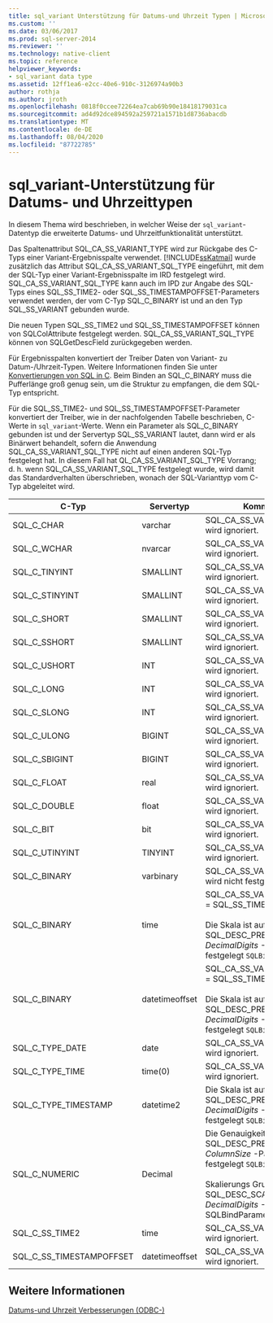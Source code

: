 ```yaml
---
title: sql_variant Unterstützung für Datums-und Uhrzeit Typen | Microsoft-Dokumentation
ms.custom: ''
ms.date: 03/06/2017
ms.prod: sql-server-2014
ms.reviewer: ''
ms.technology: native-client
ms.topic: reference
helpviewer_keywords:
- sql_variant data type
ms.assetid: 12ff1ea6-e2cc-40e6-910c-3126974a90b3
author: rothja
ms.author: jroth
ms.openlocfilehash: 0818f0ccee72264ea7cab69b90e18418179031ca
ms.sourcegitcommit: ad4d92dce894592a259721a1571b1d8736abacdb
ms.translationtype: MT
ms.contentlocale: de-DE
ms.lasthandoff: 08/04/2020
ms.locfileid: "87722785"
---
```

# <a name="sql_variant-support-for-date-and-time-types"></a>sql_variant-Unterstützung für Datums- und Uhrzeittypen
  In diesem Thema wird beschrieben, in welcher Weise der `sql_variant`-Datentyp die erweiterte Datums- und Uhrzeitfunktionalität unterstützt.  
  
 Das Spaltenattribut SQL_CA_SS_VARIANT_TYPE wird zur Rückgabe des C-Typs einer Variant-Ergebnisspalte verwendet. [!INCLUDE[ssKatmai](../../includes/sskatmai-md.md)] wurde zusätzlich das Attribut SQL_CA_SS_VARIANT_SQL_TYPE eingeführt, mit dem der SQL-Typ einer Variant-Ergebnisspalte im IRD festgelegt wird. SQL_CA_SS_VARIANT_SQL_TYPE kann auch im IPD zur Angabe des SQL-Typs eines SQL_SS_TIME2- oder SQL_SS_TIMESTAMPOFFSET-Parameters verwendet werden, der vom C-Typ SQL_C_BINARY ist und an den Typ SQL_SS_VARIANT gebunden wurde.  
  
 Die neuen Typen SQL_SS_TIME2 und SQL_SS_TIMESTAMPOFFSET können von SQLColAttribute festgelegt werden. SQL_CA_SS_VARIANT_SQL_TYPE können von SQLGetDescField zurückgegeben werden.  
  
 Für Ergebnisspalten konvertiert der Treiber Daten von Variant- zu Datum-/Uhrzeit-Typen. Weitere Informationen finden Sie unter [Konvertierungen von SQL in C](datetime-data-type-conversions-from-sql-to-c.md). Beim Binden an SQL_C_BINARY muss die Pufferlänge groß genug sein, um die Struktur zu empfangen, die dem SQL-Typ entspricht.  
  
 Für die SQL_SS_TIME2- und SQL_SS_TIMESTAMPOFFSET-Parameter konvertiert der Treiber, wie in der nachfolgenden Tabelle beschrieben, C-Werte in `sql_variant`-Werte. Wenn ein Parameter als SQL_C_BINARY gebunden ist und der Servertyp SQL_SS_VARIANT lautet, dann wird er als Binärwert behandelt, sofern die Anwendung SQL_CA_SS_VARIANT_SQL_TYPE nicht auf einen anderen SQL-Typ festgelegt hat. In diesem Fall hat QL_CA_SS_VARIANT_SQL_TYPE Vorrang; d. h. wenn SQL_CA_SS_VARIANT_SQL_TYPE festgelegt wurde, wird damit das Standardverhalten überschrieben, wonach der SQL-Varianttyp vom C-Typ abgeleitet wird.  
  
|C-Typ|Servertyp|Kommentare|  
|------------|-----------------|--------------|  
|SQL_C_CHAR|varchar|SQL_CA_SS_VARIANT_SQL_TYPE wird ignoriert.|  
|SQL_C_WCHAR|nvarcar|SQL_CA_SS_VARIANT_SQL_TYPE wird ignoriert.|  
|SQL_C_TINYINT|SMALLINT|SQL_CA_SS_VARIANT_SQL_TYPE wird ignoriert.|  
|SQL_C_STINYINT|SMALLINT|SQL_CA_SS_VARIANT_SQL_TYPE wird ignoriert.|  
|SQL_C_SHORT|SMALLINT|SQL_CA_SS_VARIANT_SQL_TYPE wird ignoriert.|  
|SQL_C_SSHORT|SMALLINT|SQL_CA_SS_VARIANT_SQL_TYPE wird ignoriert.|  
|SQL_C_USHORT|INT|SQL_CA_SS_VARIANT_SQL_TYPE wird ignoriert.|  
|SQL_C_LONG|INT|SQL_CA_SS_VARIANT_SQL_TYPE wird ignoriert.|  
|SQL_C_SLONG|INT|SQL_CA_SS_VARIANT_SQL_TYPE wird ignoriert.|  
|SQL_C_ULONG|BIGINT|SQL_CA_SS_VARIANT_SQL_TYPE wird ignoriert.|  
|SQL_C_SBIGINT|BIGINT|SQL_CA_SS_VARIANT_SQL_TYPE wird ignoriert.|  
|SQL_C_FLOAT|real|SQL_CA_SS_VARIANT_SQL_TYPE wird ignoriert.|  
|SQL_C_DOUBLE|float|SQL_CA_SS_VARIANT_SQL_TYPE wird ignoriert.|  
|SQL_C_BIT|bit|SQL_CA_SS_VARIANT_SQL_TYPE wird ignoriert.|  
|SQL_C_UTINYINT|TINYINT|SQL_CA_SS_VARIANT_SQL_TYPE wird ignoriert.|  
|SQL_C_BINARY|varbinary|SQL_CA_SS_VARIANT_SQL_TYPE wird nicht festgelegt.|  
|SQL_C_BINARY|time|SQL_CA_SS_VARIANT_SQL_TYPE = SQL_SS_TIME2<br /><br /> Die Skala ist auf SQL_DESC_PRECISION (der *DecimalDigits* -Parameter von) festgelegt `SQLBindParameter` .|  
|SQL_C_BINARY|datetimeoffset|SQL_CA_SS_VARIANT_SQL_TYPE = SQL_SS_TIMESTAMPOFFSET<br /><br /> Die Skala ist auf SQL_DESC_PRECISION (der *DecimalDigits* -Parameter von) festgelegt `SQLBindParameter` .|  
|SQL_C_TYPE_DATE|date|SQL_CA_SS_VARIANT_SQL_TYPE wird ignoriert.|  
|SQL_C_TYPE_TIME|time(0)|SQL_CA_SS_VARIANT_SQL_TYPE wird ignoriert.|  
|SQL_C_TYPE_TIMESTAMP|datetime2|Die Skala ist auf SQL_DESC_PRECISION (der *DecimalDigits* -Parameter von) festgelegt `SQLBindParameter` .|  
|SQL_C_NUMERIC|Decimal|Die Genauigkeit wird auf SQL_DESC_PRECISION (der *ColumnSize* -Parameter von) festgelegt `SQLBindParameter` .<br /><br /> Skalierungs Gruppe auf SQL_DESC_SCALE (der *DecimalDigits* -Parameter von SQLBindParameter).|  
|SQL_C_SS_TIME2|time|SQL_CA_SS_VARIANT_SQL_TYPE wird ignoriert.|  
|SQL_C_SS_TIMESTAMPOFFSET|datetimeoffset|SQL_CA_SS_VARIANT_SQL_TYPE wird ignoriert.|  
  
## <a name="see-also"></a>Weitere Informationen  
 [Datums-und Uhrzeit Verbesserungen &#40;ODBC-&#41;](date-and-time-improvements-odbc.md)  
  
  
